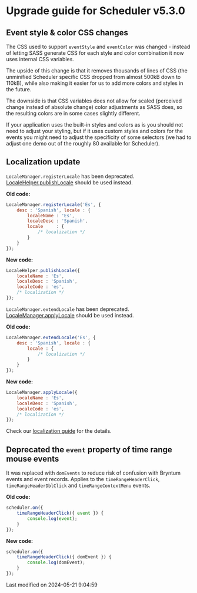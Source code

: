 # Upgrade guide for Scheduler v5.3.0

## Event style & color CSS changes

The CSS used to support `eventStyle` and `eventColor` was changed - instead of letting SASS generate CSS for each style
and color combination it now uses internal CSS variables.

The upside of this change is that it removes thousands of lines of CSS (the unminified Scheduler specific CSS dropped
from almost 500kB down to 110kB), while also making it easier for us to add more colors and styles in the future.

The downside is that CSS variables does not allow for scaled (perceived change instead of absolute change) color
adjustments as SASS does, so the resulting colors are in some cases slightly different.

If your application uses the built-in styles and colors as is you should not need to adjust your styling, but if it uses
custom styles and colors for the events you might need to adjust the specificity of some selectors (we had to adjust
one demo out of the roughly 80 available for Scheduler).

## Localization update

`LocaleManager.registerLocale` has been deprecated.
[LocaleHelper.publishLocale](#Core/localization/LocaleHelper#function-publishLocale-static) should be used instead.

**Old code:**

```javascript
LocaleManager.registerLocale('Es', {
    desc : 'Spanish', locale : {
        localeName : 'Es',
        localeDesc : 'Spanish',
        locale     : {
            /* localization */
        }
    }
});
```

**New code:**

```javascript
LocaleHelper.publishLocale({
    localeName : 'Es',
    localeDesc : 'Spanish',
    localeCode : 'es',
    /* localization */
});
```

`LocaleManager.extendLocale` has been deprecated.
[LocaleManager.applyLocale](#Core/localization/LocaleManager#function-applyLocale) should be used instead.

**Old code:**

```javascript
LocaleManager.extendLocale('Es', {
    desc : 'Spanish', locale : {
        locale : {
            /* localization */
        }
    }
});
```

**New code:**

```javascript
LocaleManager.applyLocale({
    localeName : 'Es',
    localeDesc : 'Spanish',
    localeCode : 'es',
    /* localization */
});
```

Check our [localization guide](#Scheduler/guides/customization/localization.md#locales) for the details.

## Deprecated the `event` property of time range mouse events

It was replaced with `domEvents` to reduce risk of confusion with Bryntum events and event records. Applies to the
`timeRangeHeaderClick`, `timeRangeHeaderDblClick` and `timeRangeContextMenu` events.

**Old code:**

```javascript
scheduler.on({
    timeRangeHeaderClick({ event }) {
        console.log(event);
    }
});
```

**New code:**

```javascript
scheduler.on({
    timeRangeHeaderClick({ domEvent }) {
        console.log(domEvent);
    }
});
```


<p class="last-modified">Last modified on 2024-05-21 9:04:59</p>